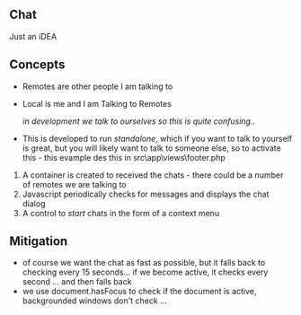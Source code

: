 ## Chat

Just an iDEA

## Concepts
* Remotes are other people I am talking to
* Local is me and I am Talking to Remotes

    _in development we talk to ourselves so this is quite confusing.._

* This is developed to run _standalone_, which if you want to talk to yourself is great, but you will likely want to talk to someone else, so to activate this - this evample des this in src\app\views\footer.php

1. A container is created to received the chats - there could be a number of remotes we are talking to
2. Javascript periodically checks for messages and displays the chat dialog
3. A control to _start_ chats in the form of a context menu

## Mitigation
* of course we want the chat as fast as possible, but it falls back to checking every 15 seconds... if we become active, it checks every second ... and then falls back
* we use document.hasFocus to check if the document is active, backgrounded windows don't check ...